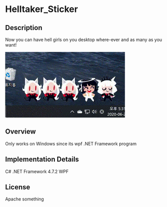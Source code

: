 # Helltaker_Sticker
## Description
Now you can have hell girls on you desktop where-ever and as many as you want!

![hell dance](Helltaker_Sticker/Helltaker_Sticker/Hell_dance.gif)

## Overview
Only works on Windows since its wpf .NET Framework program

## Implementation Details
C# .NET Framework 4.7.2
WPF

## License
Apache something
